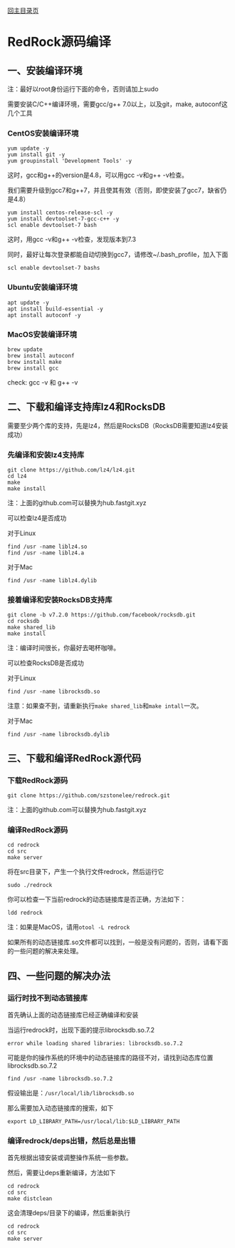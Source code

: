 [回主目录页](../README.md)

# RedRock源码编译

## 一、安装编译环境

注：最好以root身份运行下面的命令，否则请加上sudo

需要安装C/C++编译环境，需要gcc/g++ 7.0以上，以及git，make, autoconf这几个工具

### CentOS安装编译环境

```
yum update -y
yum install git -y
yum groupinstall 'Development Tools' -y
```

这时，gcc和g++的version是4.8，可以用gcc -v和g++ -v检查。

我们需要升级到gcc7和g++7，并且使其有效（否则，即使安装了gcc7，缺省仍是4.8）

```
yum install centos-release-scl -y
yum install devtoolset-7-gcc-c++ -y
scl enable devtoolset-7 bash
```

这时，用gcc -v和g++ -v检查，发现版本到7.3

同时，最好让每次登录都能自动切换到gcc7，请修改~/.bash_profile，加入下面
```
scl enable devtoolset-7 bashs
```

### Ubuntu安装编译环境

```
apt update -y
apt install build-essential -y
apt install autoconf -y
```

### MacOS安装编译环境

```
brew update
brew install autoconf
brew install make
brew install gcc
```

check: gcc -v 和 g++ -v


## 二、下载和编译支持库lz4和RocksDB

需要至少两个库的支持，先是lz4，然后是RocksDB（RocksDB需要知道lz4安装成功）

### 先编译和安装lz4支持库

```
git clone https://github.com/lz4/lz4.git
cd lz4
make
make install
```
注：上面的github.com可以替换为hub.fastgit.xyz

可以检查lz4是否成功

对于Linux
```
find /usr -name liblz4.so
find /usr -name liblz4.a
```

对于Mac
```
find /usr -name liblz4.dylib
```

### 接着编译和安装RocksDB支持库

```
git clone -b v7.2.0 https://github.com/facebook/rocksdb.git
cd rocksdb
make shared_lib
make install
```
注：编译时间很长，你最好去喝杯咖啡。

可以检查RocksDB是否成功

对于Linux
```
find /usr -name librocksdb.so
```
注意：如果查不到，请重新执行```make shared_lib```和```make intall```一次。

对于Mac
```
find /usr -name librocksdb.dylib
```

## 三、下载和编译RedRock源代码

### 下载RedRock源码

```
git clone https://github.com/szstonelee/redrock.git
```
注：上面的github.com可以替换为hub.fastgit.xyz

### 编译RedRock源码

```
cd redrock
cd src
make server
```

将在src目录下，产生一个执行文件redrock，然后运行它
```
sudo ./redrock
```

你可以检查一下当前redrock的动态链接库是否正确，方法如下：
```
ldd redrock
```
注：如果是MacOS，请用```otool -L redrock```

如果所有的动态链接库.so文件都可以找到，一般是没有问题的，否则，请看下面的一些问题的解决来处理。

## 四、一些问题的解决办法

### 运行时找不到动态链接库

首先确认上面的动态链接库已经正确编译和安装

当运行redrock时，出现下面的提示librocksdb.so.7.2
```
error while loading shared libraries: librocksdb.so.7.2
```

可能是你的操作系统的环境中的动态链接库的路径不对，请找到动态库位置librocksdb.so.7.2
```
find /usr -name librocksdb.so.7.2
```

假设输出是：```/usr/local/lib/librocksdb.so```

那么需要加入动态链接库的搜索，如下
```
export LD_LIBRARY_PATH=/usr/local/lib:$LD_LIBRARY_PATH
```

### 编译redrock/deps出错，然后总是出错

首先根据出错安装或调整操作系统一些参数。

然后，需要让deps重新编译，方法如下

```
cd redrock
cd src
make distclean
```

这会清理deps/目录下的编译，然后重新执行
```
cd redrock
cd src
make server
```

